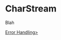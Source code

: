 # CharStream

Blah

<section class="nextButton"><a href="error-handling.md">Error Handling></a></section>
